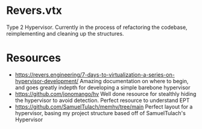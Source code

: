 # Revers.vtx
Type 2 Hypervisor.
Currently in the process of refactoring the codebase, reimplementing and cleaning up the structures.

# Resources
* https://revers.engineering/7-days-to-virtualization-a-series-on-hypervisor-development/
Amazing documentation on where to begin, and goes greatly indepth for developing a simple barebone hypervisor
* https://github.com/jonomango/hv
Well done resource for stealthly hiding the hypervisor to avoid detection. Perfect resource to understand EPT
* https://github.com/SamuelTulach/memhv/tree/main
Perfect layout for a hypervisor, basing my project structure based off of SamuelTulach's Hypervisor
